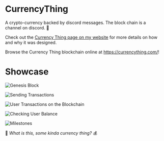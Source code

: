 # CurrencyThing
A crypto-currency backed by discord messages. The block chain is a channel on discord. 🤡

Check out the [Currency Thing page on my website](http://sam.freelancepolice.org/discord_bots/currencything) for more details on how and why it was designed.

Browse the Currency Thing blockchain online at https://currencything.com/!

# Showcase
![Genesis Block](http://sam.freelancepolice.org/static/projects/discord_bots/currencything/showcase/genesis.jpg)

![Sending Transactions](http://sam.freelancepolice.org/static/projects/discord_bots/currencything/showcase/user_trades.jpg)

![User Transactions on the Blockchain](http://sam.freelancepolice.org/static/projects/discord_bots/currencything/showcase/blockchain_user_trades.jpg)

![Checking User Balance](http://sam.freelancepolice.org/static/projects/discord_bots/currencything/showcase/user_balance.jpg)

![Milestones](http://sam.freelancepolice.org/static/projects/discord_bots/currencything/showcase/milestones.jpg)


🤡 *What is this, some kinda currency thing?* 💰
